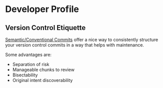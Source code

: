 # Developer Profile

## Version Control Etiquette

[Semantic/Conventional Commits](https://www.conventionalcommits.org/en/v1.0.0/) offer a nice way to consistently structure your version control commits in a way that helps with maintenance.

Some advantages are:
*  Separation of risk
*  Manageable chunks to review
*  Bisectability
*  Original intent discoverability
